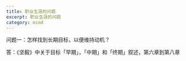 ```yaml
---
title: 职业生涯的问题
excerpt: 职业生涯的问题
category: mind
---
```


 问题一：怎样找到长期目标，以便维持动机？

答：《坚毅》中关于目标「早期」，「中期」和「终期」叙述，第六章到第八章